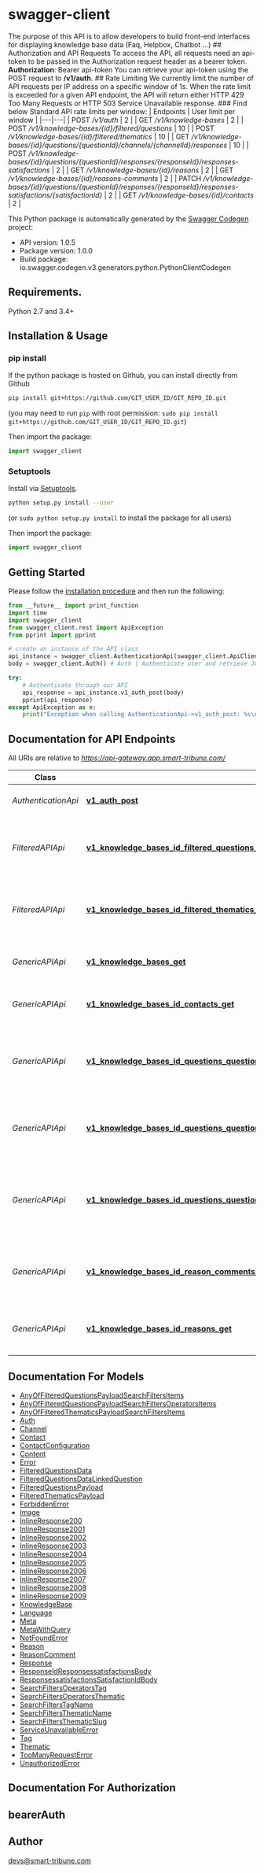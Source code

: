 # swagger-client
The purpose of this API is to allow developers to build front-end interfaces for displaying knowledge base data (Faq, Helpbox, Chatbot ...) ## Authorization and API Requests To access the API, all requests need an api-token to be passed in the Authorization request header as a bearer token. **Authorization**: Bearer api-token You can retrieve your api-token using the POST request to **/v1/auth**.  ## Rate Limiting  We currently limit the number of API requests per IP address on a specific window of 1s. When the rate limit is exceeded for a given API endpoint, the API will return either HTTP 429 Too Many Requests or HTTP 503 Service Unavailable response.  ### Find below Standard API rate limits per window:  | Endpoints | User limit per window | |---|---| | POST  */v1/auth* | 2 | | GET   */v1/knowledge-bases* | 2 | | POST  */v1/knowledge-bases/{id}/filtered/questions* | 10 | | POST  */v1/knowledge-bases/{id}/filtered/thematics* | 10 | | GET   */v1/knowledge-bases/{id}/questions/{questionId}/channels/{channelId}/responses* | 10 | | POST  */v1/knowledge-bases/{id}/questions/{questionId}/responses/{responseId}/responses-satisfactions* | 2 | | GET   */v1/knowledge-bases/{id}/reasons* | 2 | | GET   */v1/knowledge-bases/{id}/reasons-comments* | 2 | | PATCH */v1/knowledge-bases/{id}/questions/{questionId}/responses/{responseId}/responses-satisfactions/{satisfactionId}* | 2 | | GET */v1/knowledge-bases/{id}/contacts* | 2 | 

This Python package is automatically generated by the [Swagger Codegen](https://github.com/swagger-api/swagger-codegen) project:

- API version: 1.0.5
- Package version: 1.0.0
- Build package: io.swagger.codegen.v3.generators.python.PythonClientCodegen

## Requirements.

Python 2.7 and 3.4+

## Installation & Usage
### pip install

If the python package is hosted on Github, you can install directly from Github

```sh
pip install git+https://github.com/GIT_USER_ID/GIT_REPO_ID.git
```
(you may need to run `pip` with root permission: `sudo pip install git+https://github.com/GIT_USER_ID/GIT_REPO_ID.git`)

Then import the package:
```python
import swagger_client 
```

### Setuptools

Install via [Setuptools](http://pypi.python.org/pypi/setuptools).

```sh
python setup.py install --user
```
(or `sudo python setup.py install` to install the package for all users)

Then import the package:
```python
import swagger_client
```

## Getting Started

Please follow the [installation procedure](#installation--usage) and then run the following:

```python
from __future__ import print_function
import time
import swagger_client
from swagger_client.rest import ApiException
from pprint import pprint

# create an instance of the API class
api_instance = swagger_client.AuthenticationApi(swagger_client.ApiClient(configuration))
body = swagger_client.Auth() # Auth | Authenticate user and retrieve JWT token

try:
    # Authenticate through our API
    api_response = api_instance.v1_auth_post(body)
    pprint(api_response)
except ApiException as e:
    print("Exception when calling AuthenticationApi->v1_auth_post: %s\n" % e)
```

## Documentation for API Endpoints

All URIs are relative to *https://api-gateway.app.smart-tribune.com/*

Class | Method | HTTP request | Description
------------ | ------------- | ------------- | -------------
*AuthenticationApi* | [**v1_auth_post**](docs/AuthenticationApi.md#v1_auth_post) | **POST** /v1/auth | Authenticate through our API
*FilteredAPIApi* | [**v1_knowledge_bases_id_filtered_questions_post**](docs/FilteredAPIApi.md#v1_knowledge_bases_id_filtered_questions_post) | **POST** /v1/knowledge-bases/{id}/filtered/questions | Fetch a (list of) Question(s) depend on specified Filters
*FilteredAPIApi* | [**v1_knowledge_bases_id_filtered_thematics_post**](docs/FilteredAPIApi.md#v1_knowledge_bases_id_filtered_thematics_post) | **POST** /v1/knowledge-bases/{id}/filtered/thematics | Fetch a (list of) Thematic(s) depend on specified Filters
*GenericAPIApi* | [**v1_knowledge_bases_get**](docs/GenericAPIApi.md#v1_knowledge_bases_get) | **GET** /v1/knowledge-bases | Fetch allowed Knowledge bases
*GenericAPIApi* | [**v1_knowledge_bases_id_contacts_get**](docs/GenericAPIApi.md#v1_knowledge_bases_id_contacts_get) | **GET** /v1/knowledge-bases/{id}/contacts | Fetch available Contact methods
*GenericAPIApi* | [**v1_knowledge_bases_id_questions_question_id_channels_channel_id_responses_get**](docs/GenericAPIApi.md#v1_knowledge_bases_id_questions_question_id_channels_channel_id_responses_get) | **GET** /v1/knowledge-bases/{id}/questions/{questionId}/channels/{channelId}/responses | Fetch Response related to a specified Question for a specific Channel
*GenericAPIApi* | [**v1_knowledge_bases_id_questions_question_id_responses_response_id_responses_satisfactions_post**](docs/GenericAPIApi.md#v1_knowledge_bases_id_questions_question_id_responses_response_id_responses_satisfactions_post) | **POST** /v1/knowledge-bases/{id}/questions/{questionId}/responses/{responseId}/responses-satisfactions | Post a Response Satisfaction on a specified Response
*GenericAPIApi* | [**v1_knowledge_bases_id_questions_question_id_responses_response_id_responses_satisfactions_satisfaction_id_patch**](docs/GenericAPIApi.md#v1_knowledge_bases_id_questions_question_id_responses_response_id_responses_satisfactions_satisfaction_id_patch) | **PATCH** /v1/knowledge-bases/{id}/questions/{questionId}/responses/{responseId}/responses-satisfactions/{satisfactionId} | Update a Response Satisfaction on a specified Response to provide a Reason
*GenericAPIApi* | [**v1_knowledge_bases_id_reason_comments_get**](docs/GenericAPIApi.md#v1_knowledge_bases_id_reason_comments_get) | **GET** /v1/knowledge-bases/{id}/reason-comments | Fetch available comments for negative vote Reasons
*GenericAPIApi* | [**v1_knowledge_bases_id_reasons_get**](docs/GenericAPIApi.md#v1_knowledge_bases_id_reasons_get) | **GET** /v1/knowledge-bases/{id}/reasons | Fetch available negative vote Reasons

## Documentation For Models

 - [AnyOfFilteredQuestionsPayloadSearchFiltersItems](docs/AnyOfFilteredQuestionsPayloadSearchFiltersItems.md)
 - [AnyOfFilteredQuestionsPayloadSearchFiltersOperatorsItems](docs/AnyOfFilteredQuestionsPayloadSearchFiltersOperatorsItems.md)
 - [AnyOfFilteredThematicsPayloadSearchFiltersItems](docs/AnyOfFilteredThematicsPayloadSearchFiltersItems.md)
 - [Auth](docs/Auth.md)
 - [Channel](docs/Channel.md)
 - [Contact](docs/Contact.md)
 - [ContactConfiguration](docs/ContactConfiguration.md)
 - [Content](docs/Content.md)
 - [Error](docs/Error.md)
 - [FilteredQuestionsData](docs/FilteredQuestionsData.md)
 - [FilteredQuestionsDataLinkedQuestion](docs/FilteredQuestionsDataLinkedQuestion.md)
 - [FilteredQuestionsPayload](docs/FilteredQuestionsPayload.md)
 - [FilteredThematicsPayload](docs/FilteredThematicsPayload.md)
 - [ForbiddenError](docs/ForbiddenError.md)
 - [Image](docs/Image.md)
 - [InlineResponse200](docs/InlineResponse200.md)
 - [InlineResponse2001](docs/InlineResponse2001.md)
 - [InlineResponse2002](docs/InlineResponse2002.md)
 - [InlineResponse2003](docs/InlineResponse2003.md)
 - [InlineResponse2004](docs/InlineResponse2004.md)
 - [InlineResponse2005](docs/InlineResponse2005.md)
 - [InlineResponse2006](docs/InlineResponse2006.md)
 - [InlineResponse2007](docs/InlineResponse2007.md)
 - [InlineResponse2008](docs/InlineResponse2008.md)
 - [InlineResponse2009](docs/InlineResponse2009.md)
 - [KnowledgeBase](docs/KnowledgeBase.md)
 - [Language](docs/Language.md)
 - [Meta](docs/Meta.md)
 - [MetaWithQuery](docs/MetaWithQuery.md)
 - [NotFoundError](docs/NotFoundError.md)
 - [Reason](docs/Reason.md)
 - [ReasonComment](docs/ReasonComment.md)
 - [Response](docs/Response.md)
 - [ResponseIdResponsessatisfactionsBody](docs/ResponseIdResponsessatisfactionsBody.md)
 - [ResponsessatisfactionsSatisfactionIdBody](docs/ResponsessatisfactionsSatisfactionIdBody.md)
 - [SearchFiltersOperatorsTag](docs/SearchFiltersOperatorsTag.md)
 - [SearchFiltersOperatorsThematic](docs/SearchFiltersOperatorsThematic.md)
 - [SearchFiltersTagName](docs/SearchFiltersTagName.md)
 - [SearchFiltersThematicName](docs/SearchFiltersThematicName.md)
 - [SearchFiltersThematicSlug](docs/SearchFiltersThematicSlug.md)
 - [ServiceUnavailableError](docs/ServiceUnavailableError.md)
 - [Tag](docs/Tag.md)
 - [Thematic](docs/Thematic.md)
 - [TooManyRequestError](docs/TooManyRequestError.md)
 - [UnauthorizedError](docs/UnauthorizedError.md)

## Documentation For Authorization


## bearerAuth



## Author

devs@smart-tribune.com
